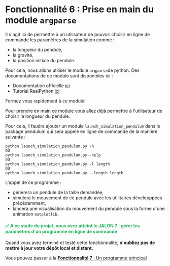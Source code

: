 # Fonctionnalité 6 : Prise en main du module `argparse`

Il s'agit ici de permettre à un utilisateur de pouvoir choisir en ligne de commande les paramètres de la simulation comme :

+ la longueur du pendule,
+ la gravité,
+ la position initiale du pendule.



Pour cela, nous allons utiliser le module `argparse`de python. Des documentations de ce module sont disponibles ici :

 + Documentation officielle [ici](https://docs.python.org/3.8/library/argparse.html?highlight=argparse#module-argparse)
 + Tutorial RealPython [ici](https://realpython.com/command-line-interfaces-python-argparse/)

Formez vous rapidement à ce module!

Pour prendre en main ce module vous allez déjà permettre à l'utilisateur de choisir la longueur du pendule.

Pour cela, il faudra ajouter un module `launch_simulation_pendulum` dans le package pendulum qui sera appelé en ligne de commande de la manière suivante :

```
python launch_simulation_pendulum.py -h
OU
python launch_simulation_pendulum.py--help
OU
python launch_simulation_pendulum.py -l length 
OU
python launch_simulation_pendulum.py --length length 
```

L'appel de ce programme :

 + génèrera un pendule de la taille demandée,
 + simulera le mouvement de ce pendule avec les utilitaires développpées précédemment,
 + lancera une visualisation du mouvement du pendule sous la forme d'une animation `matplotlib`.


#### <span style="color: #26B260"> :white_check_mark: A ce stade du projet, vous avez atteint le JALON 7 : gérer les paramètres d'un programme en ligne de commande</span> 


 
Quand vous avez terminé et testé cette fonctionnalité, **n'oubliez pas de mettre à jour votre dépôt local et distant.**

Vous pouvez passer à la [**Fonctionnalité 7** : Un programme principal](./S4_gamemain.md) 



